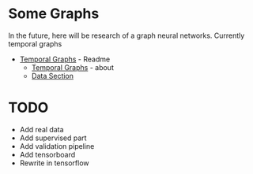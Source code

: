 # Some Graphs
In the future, here will be research of a graph neural networks. 
Currently temporal graphs

* [Temporal Graphs](temporal_graphs) - Readme
  * [Temporal Graphs](reports/TemporalGraphs.md) - about
  * [Data Section](reports/Data.md)



# TODO
* Add real data
* Add supervised part
* Add validation pipeline
* Add tensorboard
* Rewrite in tensorflow